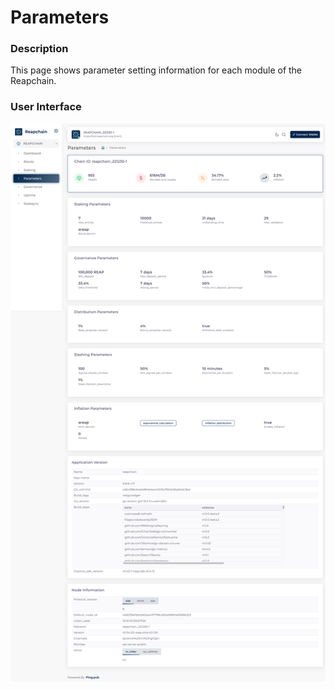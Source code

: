 # Parameters

### Description

This page shows parameter setting information for each module of the Reapchain.

### User Interface

![](<../../../.gitbook/assets/image (9) (1).png>)





